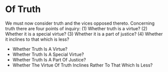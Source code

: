 # Of Truth

We must now consider truth and the vices opposed thereto. Concerning truth there are four points of inquiry:
(1) Whether truth is a virtue?
(2) Whether it is a special virtue?
(3) Whether it is a part of justice?
(4) Whether it inclines to that which is less?

* Whether Truth Is A Virtue?
* Whether Truth Is A Special Virtue?
* Whether Truth Is A Part Of Justice?
* Whether The Virtue Of Truth Inclines Rather To That Which Is Less?